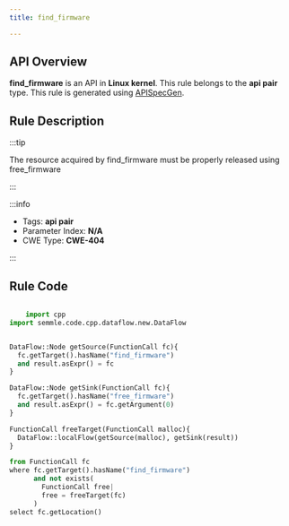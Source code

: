 ```yaml
---
title: find_firmware

---
```



## API Overview
**find_firmware** is an API in **Linux kernel**. This rule belongs to the **api pair** type. This rule is generated using [APISpecGen](../../tools/APISpecGen).
## Rule Description

:::tip

The resource acquired by find_firmware must be properly released using free_firmware

:::

:::info

- Tags: **api pair**
- Parameter Index: **N/A**
- CWE Type: **CWE-404**

:::

## Rule Code
```python

    import cpp
import semmle.code.cpp.dataflow.new.DataFlow


DataFlow::Node getSource(FunctionCall fc){
  fc.getTarget().hasName("find_firmware")
  and result.asExpr() = fc
}

DataFlow::Node getSink(FunctionCall fc){
  fc.getTarget().hasName("free_firmware")
  and result.asExpr() = fc.getArgument(0)
}

FunctionCall freeTarget(FunctionCall malloc){
  DataFlow::localFlow(getSource(malloc), getSink(result))
}

from FunctionCall fc
where fc.getTarget().hasName("find_firmware")
      and not exists(
        FunctionCall free| 
        free = freeTarget(fc)
      )
select fc.getLocation()

    
```